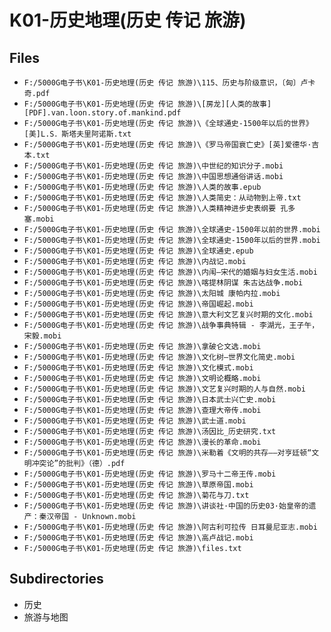 # K01-历史地理(历史 传记 旅游)

## Files

- `F:/5000G电子书\K01-历史地理(历史 传记 旅游)\115、历史与阶级意识，〔匈〕卢卡奇.pdf`
- `F:/5000G电子书\K01-历史地理(历史 传记 旅游)\[房龙][人类的故事][PDF].van.loon.story.of.mankind.pdf`
- `F:/5000G电子书\K01-历史地理(历史 传记 旅游)\《全球通史-1500年以后的世界》[美]L.S．斯塔夫里阿诺斯.txt`
- `F:/5000G电子书\K01-历史地理(历史 传记 旅游)\《罗马帝国衰亡史》[英]爱德华·吉本.txt`
- `F:/5000G电子书\K01-历史地理(历史 传记 旅游)\中世纪的知识分子.mobi`
- `F:/5000G电子书\K01-历史地理(历史 传记 旅游)\中国思想通俗讲话.mobi`
- `F:/5000G电子书\K01-历史地理(历史 传记 旅游)\人类的故事.epub`
- `F:/5000G电子书\K01-历史地理(历史 传记 旅游)\人类简史：从动物到上帝.txt`
- `F:/5000G电子书\K01-历史地理(历史 传记 旅游)\人类精神进步史表纲要 孔多塞.mobi`
- `F:/5000G电子书\K01-历史地理(历史 传记 旅游)\全球通史-1500年以前的世界.mobi`
- `F:/5000G电子书\K01-历史地理(历史 传记 旅游)\全球通史-1500年以后的世界.mobi`
- `F:/5000G电子书\K01-历史地理(历史 传记 旅游)\全球通史.epub`
- `F:/5000G电子书\K01-历史地理(历史 传记 旅游)\内战记.mobi`
- `F:/5000G电子书\K01-历史地理(历史 传记 旅游)\内闱—宋代的婚姻与妇女生活.mobi`
- `F:/5000G电子书\K01-历史地理(历史 传记 旅游)\喀提林阴谋 朱古达战争.mobi`
- `F:/5000G电子书\K01-历史地理(历史 传记 旅游)\太阳城 康帕内拉.mobi`
- `F:/5000G电子书\K01-历史地理(历史 传记 旅游)\帝国崛起.mobi`
- `F:/5000G电子书\K01-历史地理(历史 传记 旅游)\意大利文艺复兴时期的文化.mobi`
- `F:/5000G电子书\K01-历史地理(历史 传记 旅游)\战争事典特辑 - 李湖光，王子午，宋毅.mobi`
- `F:/5000G电子书\K01-历史地理(历史 传记 旅游)\拿破仑文选.mobi`
- `F:/5000G电子书\K01-历史地理(历史 传记 旅游)\文化树—世界文化简史.mobi`
- `F:/5000G电子书\K01-历史地理(历史 传记 旅游)\文化模式.mobi`
- `F:/5000G电子书\K01-历史地理(历史 传记 旅游)\文明论概略.mobi`
- `F:/5000G电子书\K01-历史地理(历史 传记 旅游)\文艺复兴时期的人与自然.mobi`
- `F:/5000G电子书\K01-历史地理(历史 传记 旅游)\日本武士兴亡史.mobi`
- `F:/5000G电子书\K01-历史地理(历史 传记 旅游)\查理大帝传.mobi`
- `F:/5000G电子书\K01-历史地理(历史 传记 旅游)\武士道.mobi`
- `F:/5000G电子书\K01-历史地理(历史 传记 旅游)\汤因比_历史研究.txt`
- `F:/5000G电子书\K01-历史地理(历史 传记 旅游)\漫长的革命.mobi`
- `F:/5000G电子书\K01-历史地理(历史 传记 旅游)\米勒着《文明的共存——对亨廷顿“文明冲突论”的批判》（德）.pdf`
- `F:/5000G电子书\K01-历史地理(历史 传记 旅游)\罗马十二帝王传.mobi`
- `F:/5000G电子书\K01-历史地理(历史 传记 旅游)\草原帝国.mobi`
- `F:/5000G电子书\K01-历史地理(历史 传记 旅游)\菊花与刀.txt`
- `F:/5000G电子书\K01-历史地理(历史 传记 旅游)\讲谈社·中国的历史03·始皇帝的遗产：秦汉帝国 - Unknown.mobi`
- `F:/5000G电子书\K01-历史地理(历史 传记 旅游)\阿古利可拉传 日耳曼尼亚志.mobi`
- `F:/5000G电子书\K01-历史地理(历史 传记 旅游)\高卢战记.mobi`
- `F:/5000G电子书\K01-历史地理(历史 传记 旅游)\files.txt`

## Subdirectories

- 历史
- 旅游与地图
